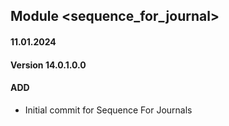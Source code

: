 ## Module <sequence_for_journal>

#### 11.01.2024
#### Version 14.0.1.0.0
#### ADD

- Initial commit for Sequence For Journals
